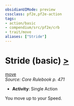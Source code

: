 ```yaml
---
obsidianUIMode: preview
cssclass: pf2e,pf2e-action
tags:
- action/basic
- compendium/src/pf2e/crb
- trait/move
aliases: ["Stride"]
---
```

# Stride (basic) [>](/rules/core-rulebook/chapter-9-playing-the-game.md#Actions "Single Action")
[move](/rules/traits/move.md)  
*Source: Core Rulebook p. 471*  


- **Activity**: Single Action

You move up to your Speed.